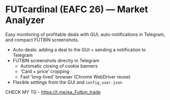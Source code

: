 # FUTcardinal (EAFC 26) — Market Analyzer

Easy monitoring of profitable deals with GUI, auto-notifications in Telegram, and compact FUTBIN screenshots.


- Auto-deals: adding a deal to the GUI + sending a notification to Telegram
- FUTBIN screenshots directly in Telegram
  - Automatic closing of cookie banners
  - ‘Card + price’ cropping
  - Fast ‘long-lived’ browser (Chrome WebDriver reuse)
- Flexible settings from the GUI and `config_user.json`

CHECK MY TG - https://t.me/ea_Futbin_trade
